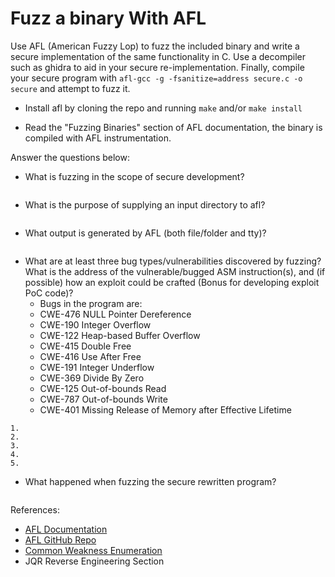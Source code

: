# Fuzz a binary With AFL

Use AFL (American Fuzzy Lop) to fuzz the included binary and write a secure implementation of the same functionality in C.
Use a decompiler such as ghidra to aid in your secure re-implementation.
Finally, compile your secure program with `afl-gcc -g -fsanitize=address secure.c -o secure` and attempt to fuzz it.

- Install afl by cloning the repo and running `make` and/or `make install`

- Read the "Fuzzing Binaries" section of AFL documentation, the binary is compiled with AFL instrumentation.

Answer the questions below:

- What is fuzzing in the scope of secure development?

```text

```

- What is the purpose of supplying an input directory to afl?

```text

```

- What output is generated by AFL (both file/folder and tty)?

```text

```
<!-- Needs a little information on what the file does. This will help with the implementation part. It is a little vague. Maybe add some function comments or comment on the overall objective of the file -->
- What are at least three bug types/vulnerabilities discovered by fuzzing? What is the address of the vulnerable/bugged ASM instruction(s), and (if possible) how an exploit could be crafted (Bonus for developing exploit PoC code)?
  - Bugs in the program are:
  - CWE-476 NULL Pointer Dereference
  - CWE-190 Integer Overflow
  - CWE-122 Heap-based Buffer Overflow
  - CWE-415 Double Free
  - CWE-416 Use After Free
  - CWE-191 Integer Underflow
  - CWE-369 Divide By Zero
  - CWE-125 Out-of-bounds Read
  - CWE-787 Out-of-bounds Write
  - CWE-401 Missing Release of Memory after Effective Lifetime

```text
1.
2.
3.
4.
5.
```

- What happened when fuzzing the secure rewritten program?

```text

```

References:

- [AFL Documentation](https://afl-1.readthedocs.io/en/latest/fuzzing.html#fuzzing-binaries)
- [AFL GitHub Repo](https://github.com/google/AFL)
- [Common Weakness Enumeration](https://cwe.mitre.org/index.html)
- JQR Reverse Engineering Section
